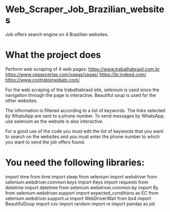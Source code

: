 # Web_Scraper_Job_Brazilian_websites
Job offers search engine on 4 Brazilian websites.

# What the project does
Perform web scraping of 4 web pages:
https://www.trabalhabrasil.com.br
https://www.vagascertas.com/vagas/vagas/
https://br.indeed.com/
https://www.contratoimediato.com/

For the web scraping of the trabalhabrasil site, selenium is used since the navigation through the page is interactive. Beautiful soup is used for the other websites.

The information is filtered according to a list of keywords.
The links selected by WhatsApp are sent to a phone number. To send messages by WhatsApp,
use selenium as the website is also interactive.

For a good use of the code you must edit the list of keywords that you want to search on the websites and you must enter the phone number to which you want to send the job offers found.

# You need the following libraries:

import time
from time import sleep
from selenium import webdriver
from selenium.webdriver.common.keys import Keys
import requests
from datetime import datetime
from selenium.webdriver.common.by import By
from selenium.webdriver.support import expected_conditions as EC
from selenium.webdriver.support.ui import WebDriverWait
from bs4 import BeautifulSoup
import csv
import random
import re
import pandas as pd
